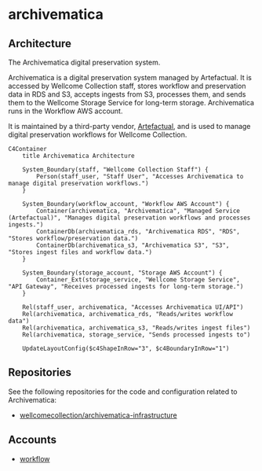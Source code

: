 # archivematica

## Architecture

The Archivematica digital preservation system.

Archivematica is a digital preservation system managed by Artefactual. It is accessed by Wellcome Collection staff, stores workflow and preservation data in RDS and S3, accepts ingests from S3, processes them, and sends them to the Wellcome Storage Service for long-term storage. Archivematica runs in the Workflow AWS account.

It is maintained by a third-party vendor, [Artefactual](../../partners.md), and is used to manage digital preservation workflows for Wellcome Collection.

```mermaid
C4Container
    title Archivematica Architecture

    System_Boundary(staff, "Wellcome Collection Staff") {
        Person(staff_user, "Staff User", "Accesses Archivematica to manage digital preservation workflows.")
    }

    System_Boundary(workflow_account, "Workflow AWS Account") {
        Container(archivematica, "Archivematica", "Managed Service (Artefactual)", "Manages digital preservation workflows and processes ingests.")
        ContainerDb(archivematica_rds, "Archivematica RDS", "RDS", "Stores workflow/preservation data.")
        ContainerDb(archivematica_s3, "Archivematica S3", "S3", "Stores ingest files and workflow data.")
    }

    System_Boundary(storage_account, "Storage AWS Account") {
        Container_Ext(storage_service, "Wellcome Storage Service", "API Gateway", "Receives processed ingests for long-term storage.")
    }

    Rel(staff_user, archivematica, "Accesses Archivematica UI/API")
    Rel(archivematica, archivematica_rds, "Reads/writes workflow data")
    Rel(archivematica, archivematica_s3, "Reads/writes ingest files")
    Rel(archivematica, storage_service, "Sends processed ingests to")

    UpdateLayoutConfig($c4ShapeInRow="3", $c4BoundaryInRow="1")
```

## Repositories

See the following repositories for the code and configuration related to Archivematica:

- [wellcomecollection/archivematica-infrastructure](https://github.com/wellcomecollection/archivematica-infrastructure)

## Accounts

- [workflow](../../aws_accounts.md#workflow)

